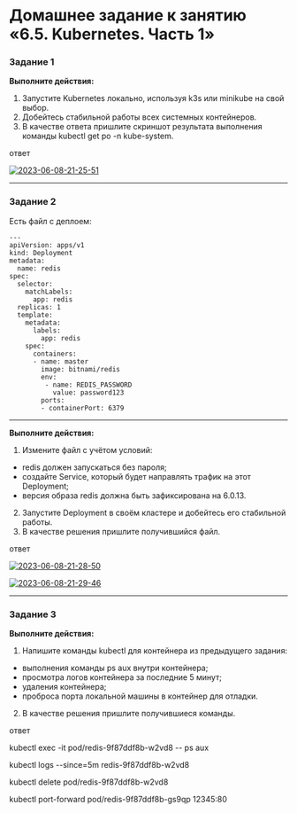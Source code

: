 # Домашнее задание к занятию «6.5. Kubernetes. Часть 1»


### Задание 1

**Выполните действия:**

1. Запустите Kubernetes локально, используя k3s или minikube на свой выбор.
1. Добейтесь стабильной работы всех системных контейнеров.
2. В качестве ответа пришлите скриншот результата выполнения команды kubectl get po -n kube-system.

ответ

<a href="https://ibb.co/rpzGBZS"><img src="https://i.ibb.co/rpzGBZS/2023-06-08-21-25-51.png" alt="2023-06-08-21-25-51" border="0"></a>

------
### Задание 2


Есть файл с деплоем:

```
---
apiVersion: apps/v1
kind: Deployment
metadata:
  name: redis
spec:
  selector:
    matchLabels:
      app: redis
  replicas: 1
  template:
    metadata:
      labels:
        app: redis
    spec:
      containers:
      - name: master
        image: bitnami/redis
        env:
         - name: REDIS_PASSWORD
           value: password123
        ports:
        - containerPort: 6379
```

------
**Выполните действия:**

1. Измените файл с учётом условий:

 * redis должен запускаться без пароля;
 * создайте Service, который будет направлять трафик на этот Deployment;
 * версия образа redis должна быть зафиксирована на 6.0.13.

2. Запустите Deployment в своём кластере и добейтесь его стабильной работы.
3. В качестве решения пришлите получившийся файл.

ответ

<a href="https://ibb.co/jbYTnZk"><img src="https://i.ibb.co/jbYTnZk/2023-06-08-21-28-50.png" alt="2023-06-08-21-28-50" border="0"></a>

<a href="https://ibb.co/GW5mp8G"><img src="https://i.ibb.co/m9cpT2d/2023-06-08-21-29-46.png" alt="2023-06-08-21-29-46" border="0"></a>

------
### Задание 3

**Выполните действия:**

1. Напишите команды kubectl для контейнера из предыдущего задания:

 - выполнения команды ps aux внутри контейнера;
 - просмотра логов контейнера за последние 5 минут;
 - удаления контейнера;
 - проброса порта локальной машины в контейнер для отладки.

2. В качестве решения пришлите получившиеся команды.

ответ

kubectl exec -it pod/redis-9f87ddf8b-w2vd8 -- ps aux

kubectl logs --since=5m redis-9f87ddf8b-w2vd8

kubectl delete pod/redis-9f87ddf8b-w2vd8

kubectl port-forward pod/redis-9f87ddf8b-gs9qp 12345:80
